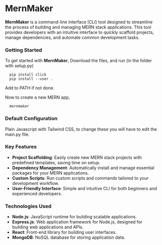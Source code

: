 # MernMaker

**MernMaker** is a command-line interface (CLI) tool designed to streamline the process of building and managing MERN stack applications. This tool provides developers with an intuitive interface to quickly scaffold projects, manage dependencies, and automate common development tasks.

### Getting Started

To get started with **MernMaker**, 
  Download the files, and run (in the folder with setup.py)

      pip install click
      pip install --user . 

  Add to PATH if not done.

  Now to create a new MERN app,
  
      mernmaker  

### Default Configuration
  Plain Javascript with Tailwind CSS, to change these you will have to edit the main.py file.

### Key Features

- **Project Scaffolding**: Easily create new MERN stack projects with predefined templates, saving time on setup.
- **Dependency Management**: Automatically install and manage essential packages for your MERN applications.
- **Custom Scripts**: Run custom scripts and commands tailored to your development workflow.
- **User-Friendly Interface**: Simple and intuitive CLI for both beginners and experienced developers.

### Technologies Used

- **Node.js**: JavaScript runtime for building scalable applications.
- **Express.js**: Web application framework for Node.js, designed for building web applications and APIs.
- **React**: Front-end library for building user interfaces.
- **MongoDB**: NoSQL database for storing application data.

  
